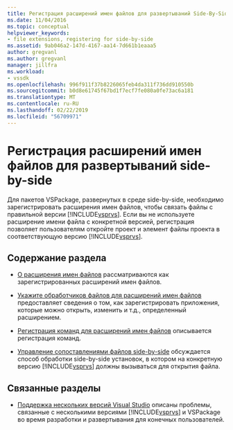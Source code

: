 ```yaml
---
title: Регистрация расширений имен файлов для развертываний Side-By-Side | Документация Майкрософт
ms.date: 11/04/2016
ms.topic: conceptual
helpviewer_keywords:
- file extensions, registering for side-by-side
ms.assetid: 9ab046a2-147d-4167-aa14-7d661b1eaaa5
author: gregvanl
ms.author: gregvanl
manager: jillfra
ms.workload:
- vssdk
ms.openlocfilehash: 996f911f37b8226065feb4da311f736dd910550b
ms.sourcegitcommit: b0d8e61745f67bd1f7ecf7fe080a0fe73ac6a181
ms.translationtype: MT
ms.contentlocale: ru-RU
ms.lasthandoff: 02/22/2019
ms.locfileid: "56709971"
---
```

# <a name="register-file-name-extensions-for-side-by-side-deployments"></a>Регистрация расширений имен файлов для развертываний side-by-side
Для пакетов VSPackage, развернутых в среде side-by-side, необходимо зарегистрировать расширения имен файлов, чтобы связать файлы с правильной версии [!INCLUDE[vsprvs](../code-quality/includes/vsprvs_md.md)]. Если вы не используете расширение имени файла с конкретной версией, регистрация позволяет пользователям откройте проект и элемент файлы проекта в соответствующую версию [!INCLUDE[vsprvs](../code-quality/includes/vsprvs_md.md)].

## <a name="in-this-section"></a>Содержание раздела
- [О расширения имен файлов](../extensibility/about-file-name-extensions.md) рассматриваются как зарегистрированных расширений имен файлов.

- [Укажите обработчиков файлов для расширений имен файлов](../extensibility/specifying-file-handlers-for-file-name-extensions.md) предоставляет сведения о том, как зарегистрировать приложения, которые можно открыть, изменить и т.д., определенный расширением.

- [Регистрация команд для расширений имен файлов](../extensibility/registering-verbs-for-file-name-extensions.md) описывается регистрация команд.

- [Управление сопоставлениями файлов side-by-side](../extensibility/managing-side-by-side-file-associations.md) обсуждается способ обработки side-by-side установок, в котором на конкретную версию [!INCLUDE[vsprvs](../code-quality/includes/vsprvs_md.md)] должны вызываться для открытия файла.

## <a name="related-sections"></a>Связанные разделы
- [Поддержка нескольких версий Visual Studio](../extensibility/supporting-multiple-versions-of-visual-studio.md) описаны проблемы, связанные с несколькими версиями [!INCLUDE[vsprvs](../code-quality/includes/vsprvs_md.md)] и VSPackage во время разработки и развертывания для конечных пользователей.